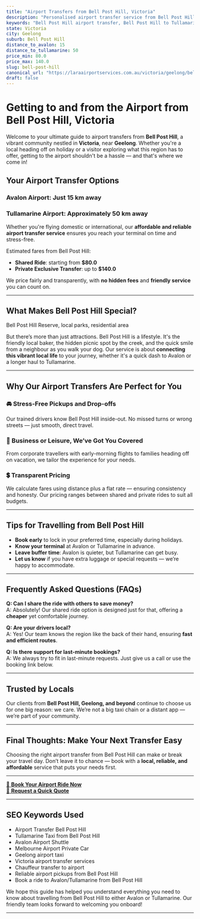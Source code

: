 ```yaml
---
title: "Airport Transfers from Bell Post Hill, Victoria"
description: "Personalised airport transfer service from Bell Post Hill to Avalon and Tullamarine airports. Enjoy a smooth, affordable ride with us!"
keywords: "Bell Post Hill airport transfer, Bell Post Hill to Tullamarine, Bell Post Hill to Avalon, airport taxi Bell Post Hill, private airport transfer Bell Post Hill, shared ride Bell Post Hill, Bell Post Hill transfers, airport shuttle Bell Post Hill, book Bell Post Hill airport taxi, affordable Bell Post Hill airport transfer, Bell Post Hill airport transfer service, airport transfer Geelong, airport transfer Melbourne, Melbourne airport taxi, airport transfers Victoria, Tullamarine airport shuttle, Avalon airport transfers, Melbourne private transfer, airport transport services Melbourne"
state: Victoria
city: Geelong
suburb: Bell Post Hill
distance_to_avalon: 15
distance_to_tullamarine: 50
price_min: 80.0
price_max: 140.0
slug: bell-post-hill
canonical_url: "https://laraairportservices.com.au/victoria/geelong/bell-post-hill/"
draft: false
---
```


# Getting to and from the Airport from Bell Post Hill, Victoria

Welcome to your ultimate guide to airport transfers from **Bell Post Hill**, a vibrant community nestled in **Victoria**, near **Geelong**. Whether you're a local heading off on holiday or a visitor exploring what this region has to offer, getting to the airport shouldn't be a hassle — and that's where we come in!

## Your Airport Transfer Options

### Avalon Airport: Just 15 km away  
### Tullamarine Airport: Approximately 50 km away

Whether you're flying domestic or international, our **affordable and reliable airport transfer service** ensures you reach your terminal on time and stress-free.

Estimated fares from Bell Post Hill:
- **Shared Ride**: starting from **$80.0**
- **Private Exclusive Transfer**: up to **$140.0**

We price fairly and transparently, with **no hidden fees** and **friendly service** you can count on.

---

## What Makes Bell Post Hill Special?

Bell Post Hill Reserve, local parks, residential area

But there’s more than just attractions. Bell Post Hill is a lifestyle. It's the friendly local baker, the hidden picnic spot by the creek, and the quick smile from a neighbour as you walk your dog. Our service is about **connecting this vibrant local life** to your journey, whether it's a quick dash to Avalon or a longer haul to Tullamarine.

---

## Why Our Airport Transfers Are Perfect for You

### 🚘 Stress-Free Pickups and Drop-offs
Our trained drivers know Bell Post Hill inside-out. No missed turns or wrong streets — just smooth, direct travel.

### 💼 Business or Leisure, We’ve Got You Covered
From corporate travellers with early-morning flights to families heading off on vacation, we tailor the experience for your needs.

### 💲 Transparent Pricing
We calculate fares using distance plus a flat rate — ensuring consistency and honesty. Our pricing ranges between shared and private rides to suit all budgets.

---

## Tips for Travelling from Bell Post Hill

- **Book early** to lock in your preferred time, especially during holidays.
- **Know your terminal** at Avalon or Tullamarine in advance.
- **Leave buffer time**: Avalon is quieter, but Tullamarine can get busy.
- **Let us know** if you have extra luggage or special requests — we’re happy to accommodate.

---

## Frequently Asked Questions (FAQs)

**Q: Can I share the ride with others to save money?**  
A: Absolutely! Our shared ride option is designed just for that, offering a **cheaper** yet comfortable journey.

**Q: Are your drivers local?**  
A: Yes! Our team knows the region like the back of their hand, ensuring **fast and efficient routes**.

**Q: Is there support for last-minute bookings?**  
A: We always try to fit in last-minute requests. Just give us a call or use the booking link below.

---

## Trusted by Locals

Our clients from **Bell Post Hill, Geelong, and beyond** continue to choose us for one big reason: we care. We’re not a big taxi chain or a distant app — we’re part of your community.

---

## Final Thoughts: Make Your Next Transfer Easy

Choosing the right airport transfer from Bell Post Hill can make or break your travel day. Don’t leave it to chance — book with a **local, reliable, and affordable** service that puts your needs first.

---

[📅 **Book Your Airport Ride Now**](https://laraairportservices.square.site/s/appointments)  
[📧 **Request a Quick Quote**](https://laraairportservices.square.site/contact-us)

---

## SEO Keywords Used
- Airport Transfer Bell Post Hill
- Tullamarine Taxi from Bell Post Hill
- Avalon Airport Shuttle
- Melbourne Airport Private Car
- Geelong airport taxi
- Victoria airport transfer services
- Chauffeur transfer to airport
- Reliable airport pickups from Bell Post Hill
- Book a ride to Avalon/Tullamarine from Bell Post Hill

We hope this guide has helped you understand everything you need to know about travelling from Bell Post Hill to either Avalon or Tullamarine. Our friendly team looks forward to welcoming you onboard!

---
